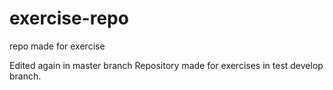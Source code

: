 # exercise-repo
repo made for exercise
 
 
Edited again in master branch 
Repository made for exercises in test develop branch. 
 
 
